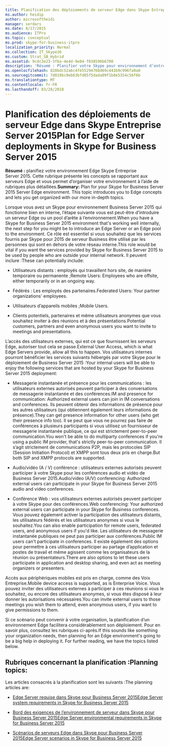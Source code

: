 ```yaml
---
title: Planification des déploiements de serveur Edge dans Skype Entreprise Server 2015
ms.author: heidip
author: microsoftheidi
manager: serdars
ms.date: 8/17/2015
ms.audience: ITPro
ms.topic: conceptual
ms.prod: skype-for-business-itpro
localization_priority: Normal
ms.collection: IT_Skype16
ms.custom: Strat_SB_Hybrid
ms.assetid: 9cdc3e23-3f6a-4e4d-9e04-f038596b6700
description: 'Résumé : Planifier votre Skype pour environnement d’entreprise serveur 2015 serveur Edge. Cette rubrique présente les concepts de bord et vous permet d’organiser avec nos rubriques plus détaillées.'
ms.openlocfilehash: 828bdc52a6c4fe55294768d69c441b9c996fa9a0
ms.sourcegitcommit: 7d819bc9eb63bfd85f5dada09f1b8e5354c56f6b
ms.translationtype: MT
ms.contentlocale: fr-FR
ms.lasthandoff: 03/28/2018
---
```

# <a name="plan-for-edge-server-deployments-in-skype-for-business-server-2015"></a><span data-ttu-id="4623b-104">Planification des déploiements de serveur Edge dans Skype Entreprise Server 2015</span><span class="sxs-lookup"><span data-stu-id="4623b-104">Plan for Edge Server deployments in Skype for Business Server 2015</span></span>
 
<span data-ttu-id="4623b-p102">**Résumé :** planifiez votre environnement Edge Skype Entreprise Server 2015. Cette rubrique présente les concepts se rapportant aux serveurs Edge et vous permet d’organiser votre environnement à l’aide de rubriques plus détaillées.</span><span class="sxs-lookup"><span data-stu-id="4623b-p102">**Summary:** Plan for your Skype for Business Server 2015 Server Edge environment. This topic introduces you to Edge concepts and lets you get organized with our more in-depth topics.</span></span>
  
<span data-ttu-id="4623b-107">Lorsque vous avez un Skype pour environnement Business Server 2015 qui fonctionne bien en interne, l’étape suivante vous est peut-être d’introduire un serveur Edge ou un pool d’arête à l’environnement.</span><span class="sxs-lookup"><span data-stu-id="4623b-107">When you have a Skype for Business Server 2015 environment that's working well internally, the next step for you might be to introduce an Edge Server or an Edge pool to the environment.</span></span> <span data-ttu-id="4623b-108">Ce rôle est essentiel si vous souhaitez que les services fournis par Skype pour 2015 de serveur Business être utilisé par les personnes qui sont en dehors de votre réseau interne.</span><span class="sxs-lookup"><span data-stu-id="4623b-108">This role would be vital if you want the services provided by Skype for Business Server 2015 to be used by people who are outside your internal network.</span></span> <span data-ttu-id="4623b-109">Il peuvent inclure :</span><span class="sxs-lookup"><span data-stu-id="4623b-109">These can potentially include:</span></span>
  
- <span data-ttu-id="4623b-110">Utilisateurs distants : employés qui travaillent hors site, de manière temporaire ou permanente ;</span><span class="sxs-lookup"><span data-stu-id="4623b-110">Remote Users: Employees who are offsite, either temporarily or in an ongoing way.</span></span>
    
- <span data-ttu-id="4623b-111">Fédérés : Les employés des partenaires.</span><span class="sxs-lookup"><span data-stu-id="4623b-111">Federated Users: Your partner organizations' employees.</span></span>
    
- <span data-ttu-id="4623b-112">Utilisateurs d’appareils mobiles ;</span><span class="sxs-lookup"><span data-stu-id="4623b-112">Mobile Users.</span></span>
    
- <span data-ttu-id="4623b-113">Clients potentiels, partenaires et même utilisateurs anonymes que vous souhaitez inviter à des réunions et à des présentations.</span><span class="sxs-lookup"><span data-stu-id="4623b-113">Potential customers, partners and even anonymous users you want to invite to meetings and presentations.</span></span>
    
<span data-ttu-id="4623b-114">L’accès des utilisateurs externes, qui est ce que fournissent les serveurs Edge, autoriser tout cela se passe.</span><span class="sxs-lookup"><span data-stu-id="4623b-114">External User Access, which is what Edge Servers provide, allow all this to happen.</span></span> <span data-ttu-id="4623b-115">Vos utilisateurs internes pourront bénéficier les services suivants hébergés par votre Skype pour le déploiement de Business Server 2015 :</span><span class="sxs-lookup"><span data-stu-id="4623b-115">Your internal users will be able to enjoy the following services that are hosted by your Skype for Business Server 2015 deployment:</span></span>
  
- <span data-ttu-id="4623b-116">Messagerie instantanée et présence pour les communications : les utilisateurs externes autorisés peuvent participer à des conversations de messagerie instantanée et des conférences.</span><span class="sxs-lookup"><span data-stu-id="4623b-116">IM and presence for communication: Authorized external users can join in IM conversations and conferences.</span></span> <span data-ttu-id="4623b-117">Ils peuvent obtenir des informations de présence pour les autres utilisateurs (qui obtiennent également leurs informations de présence).</span><span class="sxs-lookup"><span data-stu-id="4623b-117">They can get presence information for other users (who get their presence info too).</span></span> <span data-ttu-id="4623b-118">Il se peut que vous ne pourrez pas faire de conférences à plusieurs participants si vous utilisez un fournisseur de messagerie instantanée publique, ce qui est strictement peer-to-peer communication.</span><span class="sxs-lookup"><span data-stu-id="4623b-118">You won't be able to do multiparty conferences if you're using a public IM provider, that's strictly peer-to-peer communication.</span></span> <span data-ttu-id="4623b-119">Il s’agit strictement de communications P2P, mais les protocoles SIP (Session Initiation Protocol) et XMPP sont tous deux pris en charge.</span><span class="sxs-lookup"><span data-stu-id="4623b-119">But both SIP and XMPP protocols are supported.</span></span>
    
- <span data-ttu-id="4623b-120">Audio/vidéo (A / V) conférence : utilisateurs externes autorisés peuvent participer à votre Skype pour les conférences audio et vidéo de Business Server 2015.</span><span class="sxs-lookup"><span data-stu-id="4623b-120">Audio/video (A/V) conferencing: Authorized external users can participate in your Skype for Business Server 2015 audio and video conferences.</span></span>
    
- <span data-ttu-id="4623b-121">Conférence Web : vos utilisateurs externes autorisés peuvent participer à votre Skype pour des conférences.</span><span class="sxs-lookup"><span data-stu-id="4623b-121">Web conferencing: Your authorized external users can participate in your Skype for Business conferences.</span></span> <span data-ttu-id="4623b-122">Vous pouvez également activer la participation des utilisateurs distants, les utilisateurs fédérés et les utilisateurs anonymes si vous le souhaitez.</span><span class="sxs-lookup"><span data-stu-id="4623b-122">You can also enable participation for remote users, federated users, and anonymous users if you'd like.</span></span> <span data-ttu-id="4623b-123">Les utilisateurs de messagerie instantanée publiques ne peut pas participer aux conférences.</span><span class="sxs-lookup"><span data-stu-id="4623b-123">Public IM users can't participate in conferences.</span></span> <span data-ttu-id="4623b-124">Il existe également des options pour permettre à ces utilisateurs participer au partage d’application et postes de travail et même agissent comme les organisateurs de la réunion ou présentateurs.</span><span class="sxs-lookup"><span data-stu-id="4623b-124">There are also options to let these users participate in application and desktop sharing, and even act as meeting organizers or presenters.</span></span>
    
<span data-ttu-id="4623b-125">Accès aux périphériques mobiles est pris en charge, comme des Voix Entreprise.</span><span class="sxs-lookup"><span data-stu-id="4623b-125">Mobile device access is supported, as is Enterprise Voice.</span></span> <span data-ttu-id="4623b-126">Vous pouvez inviter des utilisateurs externes à participer à ces réunions si vous le souhaitez, ou encore des utilisateurs anonymes, si vous êtes disposé à leur donner les autorisations nécessaires.</span><span class="sxs-lookup"><span data-stu-id="4623b-126">You can invite external users to those meetings you wish them to attend, even anonymous users, if you want to give permissions to them.</span></span>
  
<span data-ttu-id="4623b-p108">Si ce scénario peut convenir à votre organisation, la planification d’un environnement Edge facilitera considérablement son déploiement. Pour en savoir plus, consultez les rubriques ci-après.</span><span class="sxs-lookup"><span data-stu-id="4623b-p108">If this sounds like something your organization needs, then planning for an Edge environment's going to be a big help in deploying it. For further reading, we have the topics listed below.</span></span>
  
## <a name="planning-topics"></a><span data-ttu-id="4623b-129">Rubriques concernant la planification :</span><span class="sxs-lookup"><span data-stu-id="4623b-129">Planning topics:</span></span>

<span data-ttu-id="4623b-130">Les articles consacrés à la planification sont les suivants :</span><span class="sxs-lookup"><span data-stu-id="4623b-130">The planning articles are:</span></span>
  
- [<span data-ttu-id="4623b-131">Edge Server requise dans Skype pour Business Server 2015</span><span class="sxs-lookup"><span data-stu-id="4623b-131">Edge Server system requirements in Skype for Business Server 2015</span></span>](system-requirements.md)
    
- [<span data-ttu-id="4623b-132">Bord des exigences de l’environnement de serveur dans Skype pour Business Server 2015</span><span class="sxs-lookup"><span data-stu-id="4623b-132">Edge Server environmental requirements in Skype for Business Server 2015</span></span>](edge-environmental-requirements.md)
    
- [<span data-ttu-id="4623b-133">Scénarios de serveurs Edge dans Skype pour Business Server 2015</span><span class="sxs-lookup"><span data-stu-id="4623b-133">Edge Server scenarios in Skype for Business Server 2015</span></span>](scenarios.md)
    

